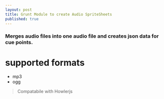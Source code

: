 ```yaml
---
layout: post
title: Grunt Module to create Audio SpriteSheets
published: true
---
```




### Merges audio files into one audio file and creates json data for cue points.

# supported formats
- mp3
- ogg

> Compatabile with Howlerjs
